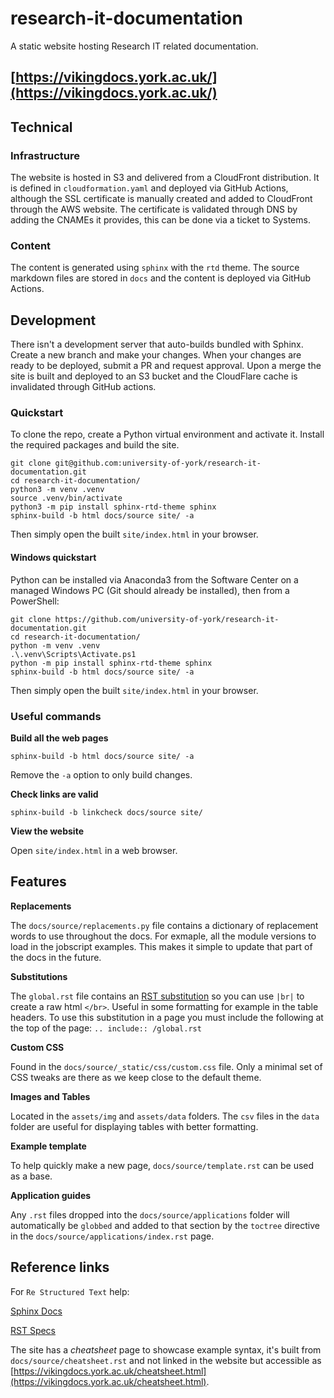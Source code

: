 # research-it-documentation
A static website hosting Research IT related documentation.

## [https://vikingdocs.york.ac.uk/](https://vikingdocs.york.ac.uk/)

## Technical

### Infrastructure

The website is hosted in S3 and delivered from a CloudFront distribution.
It is defined in `cloudformation.yaml` and deployed via GitHub Actions, although the SSL certificate is manually created and added to CloudFront through the AWS website.
The certificate is validated through DNS by adding the CNAMEs it provides, this can be done via a ticket to Systems.

### Content

The content is generated using `sphinx` with the `rtd` theme.
The source markdown files are stored in `docs` and the content is deployed via GitHub Actions.

## Development

There isn't a development server that auto-builds bundled with Sphinx. Create a new branch and make your changes.
When your changes are ready to be deployed, submit a PR and request approval. Upon a merge the site is built and deployed to an S3 bucket and the CloudFlare cache is invalidated through GitHub actions.

### Quickstart

To clone the repo, create a Python virtual environment and activate it. Install the required packages and build the site.

    git clone git@github.com:university-of-york/research-it-documentation.git
    cd research-it-documentation/
    python3 -m venv .venv
    source .venv/bin/activate
    python3 -m pip install sphinx-rtd-theme sphinx
    sphinx-build -b html docs/source site/ -a

Then simply open the built `site/index.html` in your browser.

#### Windows quickstart

Python can be installed via Anaconda3 from the Software Center on a managed Windows PC (Git should already be installed), then from a PowerShell:

    git clone https://github.com/university-of-york/research-it-documentation.git
    cd research-it-documentation/
    python -m venv .venv
    .\.venv\Scripts\Activate.ps1
    python -m pip install sphinx-rtd-theme sphinx
    sphinx-build -b html docs/source site/ -a

Then simply open the built `site/index.html` in your browser.

### Useful commands

**Build all the web pages**

`sphinx-build -b html docs/source site/ -a`

Remove the `-a` option to only build changes.

**Check links are valid**

`sphinx-build -b linkcheck docs/source site/`

**View the website**

Open `site/index.html` in a web browser.

## Features

**Replacements**

The `docs/source/replacements.py` file contains a dictionary of replacement words to use throughout the docs. For exmaple, all the module versions to load in the jobscript examples. This makes it simple to update that part of the docs in the future.

**Substitutions**

The `global.rst` file contains an [RST substitution](https://docutils.sourceforge.io/docs/ref/rst/restructuredtext.html#substitution-definitions) so you can use `|br|` to create a raw html `</br>`. Useful in some formatting for example in the table headers. To use this substitution in a page  you must include the following at the top of the page: `.. include:: /global.rst`

**Custom CSS**

Found in the `docs/source/_static/css/custom.css` file. Only a minimal set of CSS tweaks are there as we keep close to the default theme.

**Images and Tables**

Located in the `assets/img` and `assets/data` folders. The `csv` files in the `data` folder are useful for displaying tables with better formatting.

**Example template**

To help quickly make a new page, `docs/source/template.rst` can be used as a base.

**Application guides**

Any `.rst` files dropped into the `docs/source/applications` folder will automatically be `globbed` and added to that section by the `toctree` directive in the `docs/source/applications/index.rst` page.

## Reference links

For `Re Structured Text` help:

[Sphinx Docs](https://www.sphinx-doc.org/en/master/index.html)

[RST Specs](https://docutils.sourceforge.io/docs/ref/rst/restructuredtext.html)

The site has a *cheatsheet* page to showcase example syntax, it's built from `docs/source/cheatsheet.rst` and not linked in the website but accessible as [https://vikingdocs.york.ac.uk/cheatsheet.html](https://vikingdocs.york.ac.uk/cheatsheet.html).


